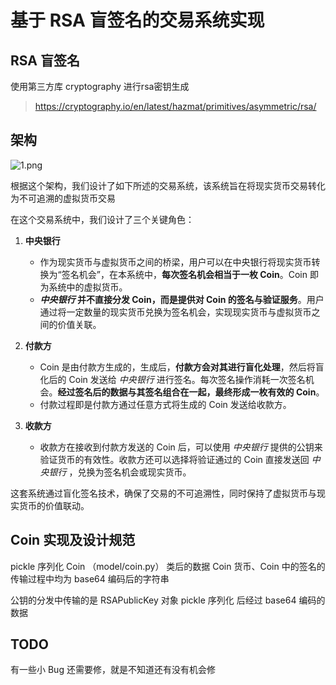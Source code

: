 # 基于 RSA 盲签名的交易系统实现

## RSA 盲签名
使用第三方库 cryptography 进行rsa密钥生成
> https://cryptography.io/en/latest/hazmat/primitives/asymmetric/rsa/


## 架构
![1.png](https://ice.frostsky.com/2024/09/23/992a3691671eaefd5ef7fd75116b99b6.png)

根据这个架构，我们设计了如下所述的交易系统，该系统旨在将现实货币交易转化为不可追溯的虚拟货币交易

在这个交易系统中，我们设计了三个关键角色：

1. **中央银行**  
   - 作为现实货币与虚拟货币之间的桥梁，用户可以在中央银行将现实货币转换为“签名机会”，在本系统中，**每次签名机会相当于一枚 Coin**。Coin 即为系统中的虚拟货币。
   - ***中央银行* 并不直接分发 Coin，而是提供对 Coin 的签名与验证服务**。用户通过将一定数量的现实货币兑换为签名机会，实现现实货币与虚拟货币之间的价值关联。

2. **付款方**  
   - Coin 是由付款方生成的，生成后，**付款方会对其进行盲化处理**，然后将盲化后的 Coin 发送给 *中央银行* 进行签名。每次签名操作消耗一次签名机会。**经过签名后的数据与其签名组合在一起，最终形成一枚有效的 Coin**。
   - 付款过程即是付款方通过任意方式将生成的 Coin 发送给收款方。

3. **收款方**  
   - 收款方在接收到付款方发送的 Coin 后，可以使用 *中央银行* 提供的公钥来验证货币的有效性。收款方还可以选择将验证通过的 Coin 直接发送回 *中央银行* ，兑换为签名机会或现实货币。

这套系统通过盲化签名技术，确保了交易的不可追溯性，同时保持了虚拟货币与现实货币的价值联动。

## Coin 实现及设计规范
pickle 序列化 Coin （model/coin.py） 类后的数据
Coin 货币、Coin 中的签名的传输过程中均为 base64 编码后的字符串

公钥的分发中传输的是 RSAPublicKey 对象 pickle 序列化 后经过 base64 编码的数据

## TODO
有一些小 Bug 还需要修，就是不知道还有没有机会修